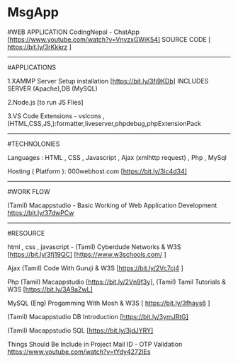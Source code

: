 # MsgApp

#WEB APPLICATION
CodingNepal - ChatApp [https://www.youtube.com/watch?v=VnvzxGWiK54] 
SOURCE CODE [ https://bit.ly/3rKkkrz ]

-----------------------------------------------------------------------
#APPLICATIONS

1.XAMMP Server Setup installation [https://bit.ly/3fi9KDb] INCLUDES SERVER (Apache),DB (MySQL)

2.Node.js [to run JS Flies]

3.VS Code Extensions - vsIcons ,(HTML,CSS,JS,):formatter,liveserver,phpdebug,phpExtensionPack

-------------------------------------------------------------------------------------------------
#TECHNOLONIES

Languages : HTML , CSS , Javascript , Ajax (xmlhttp request) , Php , MySql 

Hosting ( Platform ): 000webhost.com [https://bit.ly/3ic4d34] 

-------------------------------------------------------------------------------------
#WORK FLOW

(Tamil) Macappstudio - Basic Working of Web Application Development https://bit.ly/37dwPCw

---------------------------------------------------------------------------------------------------

#RESOURCE

html , css , javascript - (Tamil) Cyberdude Networks & W3S [https://bit.ly/3fj19QC]  [https://www.w3schools.com/ ]

Ajax  (Tamil) Code With Guruji & W3S [https://bit.ly/2Vc7cj4 ]

Php   (Tamil) Macappstudio [https://bit.ly/2Vn9f3y], (Tamil) Tamil Tutorials & W3S [https://bit.ly/3A9aZwL]

MySQL  (Eng) Progamming With Mosh  & W3S [ https://bit.ly/3fhays6 ] 

(Tamil) Macappstudio DB Introduction [https://bit.ly/3ymJRtG] 

(Tamil) Macappstudio SQL [https://bit.ly/3jdJYRY] 

Things Should Be Include in Project
Mail ID - OTP Validation https://www.youtube.com/watch?v=tYdy4272IEs
